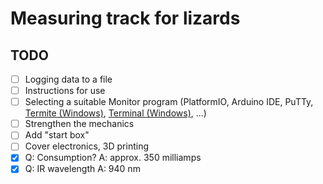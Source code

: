 # Measuring track for lizards

## TODO

* [ ] Logging data to a file
* [ ] Instructions for use
* [ ] Selecting a suitable Monitor program (PlatformIO, Arduino IDE, PuTTy, [Termite (Windows)](https://www.compuphase.com/software_termite.htm#EDITHISTORY), [Terminal (Windows)](https://sites.google.com/site/terminalbpp/), ...)
* [ ] Strengthen the mechanics
* [ ] Add "start box"
* [ ] Cover electronics, 3D printing
* [x] Q: Consumption? A: approx. 350 milliamps
* [x] Q: IR wavelength A: 940 nm

